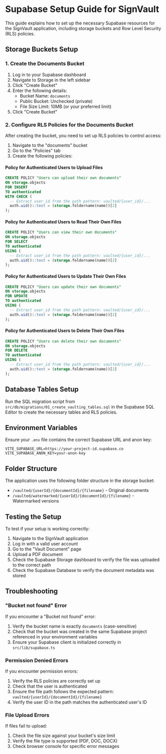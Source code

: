 # Supabase Setup Guide for SignVault

This guide explains how to set up the necessary Supabase resources for the SignVault application, including storage buckets and Row Level Security (RLS) policies.

## Storage Buckets Setup

### 1. Create the Documents Bucket

1. Log in to your Supabase dashboard
2. Navigate to Storage in the left sidebar
3. Click "Create Bucket"
4. Enter the following details:
   - Bucket Name: `documents`
   - Public Bucket: Unchecked (private)
   - File Size Limit: 10MB (or your preferred limit)
5. Click "Create Bucket"

### 2. Configure RLS Policies for the Documents Bucket

After creating the bucket, you need to set up RLS policies to control access:

1. Navigate to the "documents" bucket
2. Go to the "Policies" tab
3. Create the following policies:

#### Policy for Authenticated Users to Upload Files

```sql
CREATE POLICY "Users can upload their own documents"
ON storage.objects
FOR INSERT
TO authenticated
WITH CHECK (
  -- Extract user_id from the path pattern: vaulted/{user_id}/...
  auth.uid()::text = (storage.foldername(name))[2]
);
```

#### Policy for Authenticated Users to Read Their Own Files

```sql
CREATE POLICY "Users can view their own documents"
ON storage.objects
FOR SELECT
TO authenticated
USING (
  -- Extract user_id from the path pattern: vaulted/{user_id}/...
  auth.uid()::text = (storage.foldername(name))[2]
);
```

#### Policy for Authenticated Users to Update Their Own Files

```sql
CREATE POLICY "Users can update their own documents"
ON storage.objects
FOR UPDATE
TO authenticated
USING (
  -- Extract user_id from the path pattern: vaulted/{user_id}/...
  auth.uid()::text = (storage.foldername(name))[2]
);
```

#### Policy for Authenticated Users to Delete Their Own Files

```sql
CREATE POLICY "Users can delete their own documents"
ON storage.objects
FOR DELETE
TO authenticated
USING (
  -- Extract user_id from the path pattern: vaulted/{user_id}/...
  auth.uid()::text = (storage.foldername(name))[2]
);
```

## Database Tables Setup

Run the SQL migration script from `src/db/migrations/01_create_vaulting_tables.sql` in the Supabase SQL Editor to create the necessary tables and RLS policies.

## Environment Variables

Ensure your `.env` file contains the correct Supabase URL and anon key:

```
VITE_SUPABASE_URL=https://your-project-id.supabase.co
VITE_SUPABASE_ANON_KEY=your-anon-key
```

## Folder Structure

The application uses the following folder structure in the storage bucket:

- `/vaulted/{userId}/{documentId}/{filename}` - Original documents
- `/vaulted/watermarked/{userId}/{documentId}/{filename}` - Watermarked versions

## Testing the Setup

To test if your setup is working correctly:

1. Navigate to the SignVault application
2. Log in with a valid user account
3. Go to the "Vault Document" page
4. Upload a PDF document
5. Check the Supabase Storage dashboard to verify the file was uploaded to the correct path
6. Check the Supabase Database to verify the document metadata was stored

## Troubleshooting

### "Bucket not found" Error

If you encounter a "Bucket not found" error:

1. Verify the bucket name is exactly `documents` (case-sensitive)
2. Check that the bucket was created in the same Supabase project referenced in your environment variables
3. Ensure your Supabase client is initialized correctly in `src/lib/supabase.ts`

### Permission Denied Errors

If you encounter permission errors:

1. Verify the RLS policies are correctly set up
2. Check that the user is authenticated
3. Ensure the file path follows the expected pattern: `vaulted/{userId}/{documentId}/{filename}`
4. Verify the user ID in the path matches the authenticated user's ID

### File Upload Errors

If files fail to upload:

1. Check the file size against your bucket's size limit
2. Verify the file type is supported (PDF, DOC, DOCX)
3. Check browser console for specific error messages

